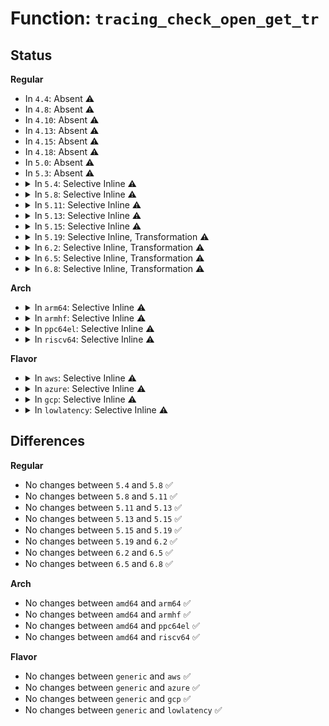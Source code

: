 # Function: <code>tracing_check_open_get_tr</code>

## Status
<b>Regular</b>
<ul>
<li>
In <code>4.4</code>: Absent ⚠️
</li>
<li>
In <code>4.8</code>: Absent ⚠️
</li>
<li>
In <code>4.10</code>: Absent ⚠️
</li>
<li>
In <code>4.13</code>: Absent ⚠️
</li>
<li>
In <code>4.15</code>: Absent ⚠️
</li>
<li>
In <code>4.18</code>: Absent ⚠️
</li>
<li>
In <code>5.0</code>: Absent ⚠️
</li>
<li>
In <code>5.3</code>: Absent ⚠️
</li>
<li>
<details>
<summary>In <code>5.4</code>: Selective Inline ⚠️</summary>

```c
int tracing_check_open_get_tr(struct trace_array *tr);
```

**Collision:** Unique Global

**Inline:** Selective

**Transformation:** False

**Instances:**

```
In kernel/trace/trace.c (ffffffff811a68e0)
Location: kernel/trace/trace.c:308
Inline: True
Direct callers:
  - kernel/trace/ftrace.c:ftrace_pid_open
  - kernel/trace/ftrace.c:ftrace_regex_open
  - kernel/trace/trace.c:tracing_buffers_open
  - kernel/trace/trace.c:tracing_err_log_open
  - kernel/trace/trace.c:tracing_snapshot_open
  - kernel/trace/trace.c:tracing_time_stamp_mode_open
  - kernel/trace/trace.c:tracing_clock_open
  - kernel/trace/trace.c:tracing_open_pipe
  - kernel/trace/trace.c:tracing_trace_options_open
  - kernel/trace/trace.c:show_traces_open
  - kernel/trace/trace.c:tracing_open
  - kernel/trace/trace.c:tracing_open_generic_tr
  - kernel/trace/trace.c:tracing_open_generic
  - kernel/trace/trace_events.c:ftrace_event_set_pid_open
  - kernel/trace/trace_events.c:ftrace_event_set_open
  - kernel/trace/trace_events_hist.c:event_hist_trigger_func
```
**Symbols:**

```
ffffffff811a68e0-ffffffff811a692a: tracing_check_open_get_tr (STB_GLOBAL)
```
</details>
</li>
<li>
<details>
<summary>In <code>5.8</code>: Selective Inline ⚠️</summary>

```c
int tracing_check_open_get_tr(struct trace_array *tr);
```

**Collision:** Unique Global

**Inline:** Selective

**Transformation:** False

**Instances:**

```
In kernel/trace/trace.c (ffffffff811bc830)
Location: kernel/trace/trace.c:323
Inline: True
Inline callers:
  - kernel/trace/trace.c:tracing_open_generic
Direct callers:
  - kernel/trace/ftrace.c:ftrace_no_pid_open
  - kernel/trace/ftrace.c:ftrace_pid_open
  - kernel/trace/ftrace.c:ftrace_regex_open
  - kernel/trace/trace.c:tracing_buffers_open
  - kernel/trace/trace.c:tracing_err_log_open
  - kernel/trace/trace.c:tracing_snapshot_open
  - kernel/trace/trace.c:tracing_time_stamp_mode_open
  - kernel/trace/trace.c:tracing_clock_open
  - kernel/trace/trace.c:tracing_open_pipe
  - kernel/trace/trace.c:tracing_trace_options_open
  - kernel/trace/trace.c:show_traces_open
  - kernel/trace/trace.c:tracing_open
  - kernel/trace/trace.c:tracing_open_generic_tr
  - kernel/trace/trace_events.c:ftrace_event_set_npid_open
  - kernel/trace/trace_events.c:ftrace_event_set_pid_open
  - kernel/trace/trace_events.c:ftrace_event_set_open
  - kernel/trace/trace_events_hist.c:event_hist_trigger_func
```
**Symbols:**

```
ffffffff811bf430-ffffffff811bf4c6: tracing_check_open_get_tr (STB_GLOBAL)
```
</details>
</li>
<li>
<details>
<summary>In <code>5.11</code>: Selective Inline ⚠️</summary>

```c
int tracing_check_open_get_tr(struct trace_array *tr);
```

**Collision:** Unique Global

**Inline:** Selective

**Transformation:** False

**Instances:**

```
In kernel/trace/trace.c (ffffffff811ba440)
Location: kernel/trace/trace.c:474
Inline: True
Inline callers:
  - kernel/trace/trace.c:tracing_open_generic
Direct callers:
  - kernel/trace/ftrace.c:ftrace_no_pid_open
  - kernel/trace/ftrace.c:ftrace_pid_open
  - kernel/trace/ftrace.c:ftrace_regex_open
  - kernel/trace/trace.c:tracing_buffers_open
  - kernel/trace/trace.c:tracing_err_log_open
  - kernel/trace/trace.c:tracing_snapshot_open
  - kernel/trace/trace.c:tracing_time_stamp_mode_open
  - kernel/trace/trace.c:tracing_clock_open
  - kernel/trace/trace.c:tracing_open_pipe
  - kernel/trace/trace.c:tracing_trace_options_open
  - kernel/trace/trace.c:show_traces_open
  - kernel/trace/trace.c:tracing_open
  - kernel/trace/trace.c:tracing_open_generic_tr
  - kernel/trace/trace_events.c:ftrace_event_set_npid_open
  - kernel/trace/trace_events.c:ftrace_event_set_pid_open
  - kernel/trace/trace_events.c:ftrace_event_set_open
  - kernel/trace/trace_events_hist.c:event_hist_trigger_func
```
**Symbols:**

```
ffffffff811bd060-ffffffff811bd0f6: tracing_check_open_get_tr (STB_GLOBAL)
```
</details>
</li>
<li>
<details>
<summary>In <code>5.13</code>: Selective Inline ⚠️</summary>

```c
int tracing_check_open_get_tr(struct trace_array *tr);
```

**Collision:** Unique Global

**Inline:** Selective

**Transformation:** False

**Instances:**

```
In kernel/trace/trace.c (ffffffff811ba8b0)
Location: kernel/trace/trace.c:476
Inline: True
Inline callers:
  - kernel/trace/trace.c:tracing_open_generic
Direct callers:
  - kernel/trace/ftrace.c:ftrace_no_pid_open
  - kernel/trace/ftrace.c:ftrace_pid_open
  - kernel/trace/ftrace.c:ftrace_regex_open
  - kernel/trace/trace.c:tracing_buffers_open
  - kernel/trace/trace.c:tracing_err_log_open
  - kernel/trace/trace.c:tracing_snapshot_open
  - kernel/trace/trace.c:tracing_time_stamp_mode_open
  - kernel/trace/trace.c:tracing_clock_open
  - kernel/trace/trace.c:tracing_open_pipe
  - kernel/trace/trace.c:tracing_trace_options_open
  - kernel/trace/trace.c:show_traces_open
  - kernel/trace/trace.c:tracing_open
  - kernel/trace/trace.c:tracing_open_generic_tr
  - kernel/trace/trace_events.c:ftrace_event_set_npid_open
  - kernel/trace/trace_events.c:ftrace_event_set_pid_open
  - kernel/trace/trace_events.c:ftrace_event_set_open
  - kernel/trace/trace_events_hist.c:event_hist_trigger_func
```
**Symbols:**

```
ffffffff811bcb60-ffffffff811bcbf8: tracing_check_open_get_tr (STB_GLOBAL)
```
</details>
</li>
<li>
<details>
<summary>In <code>5.15</code>: Selective Inline ⚠️</summary>

```c
int tracing_check_open_get_tr(struct trace_array *tr);
```

**Collision:** Unique Global

**Inline:** Selective

**Transformation:** False

**Instances:**

```
In kernel/trace/trace.c (ffffffff811e4ff0)
Location: kernel/trace/trace.c:489
Inline: True
Inline callers:
  - kernel/trace/trace.c:tracing_open_generic
Direct callers:
  - kernel/trace/ftrace.c:ftrace_no_pid_open
  - kernel/trace/ftrace.c:ftrace_pid_open
  - kernel/trace/ftrace.c:ftrace_regex_open
  - kernel/trace/trace.c:tracing_buffers_open
  - kernel/trace/trace.c:tracing_err_log_open
  - kernel/trace/trace.c:tracing_snapshot_open
  - kernel/trace/trace.c:tracing_time_stamp_mode_open
  - kernel/trace/trace.c:tracing_clock_open
  - kernel/trace/trace.c:tracing_open_pipe
  - kernel/trace/trace.c:tracing_trace_options_open
  - kernel/trace/trace.c:show_traces_open
  - kernel/trace/trace.c:tracing_open
  - kernel/trace/trace.c:tracing_open_generic_tr
  - kernel/trace/trace_events.c:ftrace_event_set_npid_open
  - kernel/trace/trace_events.c:ftrace_event_set_pid_open
  - kernel/trace/trace_events.c:ftrace_event_set_open
  - kernel/trace/trace_events_hist.c:event_hist_trigger_func
```
**Symbols:**

```
ffffffff811e7610-ffffffff811e76a8: tracing_check_open_get_tr (STB_GLOBAL)
```
</details>
</li>
<li>
<details>
<summary>In <code>5.19</code>: Selective Inline, Transformation ⚠️</summary>

```c
int tracing_check_open_get_tr(struct trace_array *tr);
```

**Collision:** Unique Global

**Inline:** Selective

**Transformation:** True

**Instances:**

```
In kernel/trace/trace.c (ffffffff8121db0c)
Location: kernel/trace/trace.c:499
Inline: True
Inline callers:
  - kernel/trace/trace.c:tracing_buffers_open
  - kernel/trace/trace.c:tracing_err_log_open
  - kernel/trace/trace.c:tracing_snapshot_open
  - kernel/trace/trace.c:tracing_time_stamp_mode_open
  - kernel/trace/trace.c:tracing_clock_open
  - kernel/trace/trace.c:tracing_open_pipe
  - kernel/trace/trace.c:tracing_trace_options_open
  - kernel/trace/trace.c:show_traces_open
  - kernel/trace/trace.c:tracing_open
  - kernel/trace/trace.c:tracing_mark_open
  - kernel/trace/trace.c:tracing_open_generic
  - kernel/trace/trace.c:tracing_open_generic
Direct callers:
  - kernel/trace/ftrace.c:ftrace_no_pid_open
  - kernel/trace/ftrace.c:ftrace_pid_open
  - kernel/trace/ftrace.c:ftrace_regex_open
  - kernel/trace/trace.c:tracing_buffers_open
  - kernel/trace/trace.c:tracing_err_log_open
  - kernel/trace/trace.c:tracing_snapshot_open
  - kernel/trace/trace.c:tracing_time_stamp_mode_open
  - kernel/trace/trace.c:tracing_clock_open
  - kernel/trace/trace.c:tracing_open_pipe
  - kernel/trace/trace.c:tracing_trace_options_open
  - kernel/trace/trace.c:show_traces_open
  - kernel/trace/trace.c:tracing_open
  - kernel/trace/trace.c:tracing_mark_open
  - kernel/trace/trace_events.c:ftrace_event_set_npid_open
  - kernel/trace/trace_events.c:ftrace_event_set_pid_open
  - kernel/trace/trace_events.c:ftrace_event_set_open
  - kernel/trace/trace_events_hist.c:event_hist_trigger_parse
```
**Symbols:**

```
ffffffff8121c150-ffffffff8121c1d9: tracing_check_open_get_tr.part.0 (STB_LOCAL)
ffffffff8121f5c0-ffffffff8121f5ea: tracing_check_open_get_tr (STB_GLOBAL)
```
</details>
</li>
<li>
<details>
<summary>In <code>6.2</code>: Selective Inline, Transformation ⚠️</summary>

```c
int tracing_check_open_get_tr(struct trace_array *tr);
```

**Collision:** Unique Global

**Inline:** Selective

**Transformation:** True

**Instances:**

```
In kernel/trace/trace.c (ffffffff8126809c)
Location: kernel/trace/trace.c:498
Inline: True
Inline callers:
  - kernel/trace/trace.c:tracing_buffers_open
  - kernel/trace/trace.c:tracing_err_log_open
  - kernel/trace/trace.c:tracing_snapshot_open
  - kernel/trace/trace.c:tracing_time_stamp_mode_open
  - kernel/trace/trace.c:tracing_clock_open
  - kernel/trace/trace.c:tracing_open_pipe
  - kernel/trace/trace.c:tracing_trace_options_open
  - kernel/trace/trace.c:show_traces_open
  - kernel/trace/trace.c:tracing_open
  - kernel/trace/trace.c:tracing_mark_open
  - kernel/trace/trace.c:tracing_open_generic
  - kernel/trace/trace.c:tracing_open_generic
Direct callers:
  - kernel/trace/ftrace.c:ftrace_no_pid_open
  - kernel/trace/ftrace.c:ftrace_pid_open
  - kernel/trace/ftrace.c:ftrace_regex_open
  - kernel/trace/trace.c:tracing_buffers_open
  - kernel/trace/trace.c:tracing_err_log_open
  - kernel/trace/trace.c:tracing_snapshot_open
  - kernel/trace/trace.c:tracing_time_stamp_mode_open
  - kernel/trace/trace.c:tracing_clock_open
  - kernel/trace/trace.c:tracing_open_pipe
  - kernel/trace/trace.c:tracing_trace_options_open
  - kernel/trace/trace.c:show_traces_open
  - kernel/trace/trace.c:tracing_open
  - kernel/trace/trace.c:tracing_mark_open
  - kernel/trace/trace_events.c:ftrace_event_set_npid_open
  - kernel/trace/trace_events.c:ftrace_event_set_pid_open
  - kernel/trace/trace_events.c:ftrace_event_set_open
  - kernel/trace/trace_events_hist.c:event_hist_trigger_parse
```
**Symbols:**

```
ffffffff812658e0-ffffffff81265969: tracing_check_open_get_tr.part.0 (STB_LOCAL)
ffffffff8126a180-ffffffff8126a1aa: tracing_check_open_get_tr (STB_GLOBAL)
```
</details>
</li>
<li>
<details>
<summary>In <code>6.5</code>: Selective Inline, Transformation ⚠️</summary>

```c
int tracing_check_open_get_tr(struct trace_array *tr);
```

**Collision:** Unique Global

**Inline:** Selective

**Transformation:** True

**Instances:**

```
In kernel/trace/trace.c (ffffffff8127f25c)
Location: kernel/trace/trace.c:539
Inline: True
Inline callers:
  - kernel/trace/trace.c:tracing_buffers_open
  - kernel/trace/trace.c:tracing_err_log_open
  - kernel/trace/trace.c:tracing_snapshot_open
  - kernel/trace/trace.c:tracing_time_stamp_mode_open
  - kernel/trace/trace.c:tracing_clock_open
  - kernel/trace/trace.c:tracing_open_pipe
  - kernel/trace/trace.c:tracing_trace_options_open
  - kernel/trace/trace.c:show_traces_open
  - kernel/trace/trace.c:tracing_open
  - kernel/trace/trace.c:tracing_mark_open
  - kernel/trace/trace.c:tracing_open_generic
  - kernel/trace/trace.c:tracing_open_generic
Direct callers:
  - kernel/trace/ftrace.c:ftrace_no_pid_open
  - kernel/trace/ftrace.c:ftrace_pid_open
  - kernel/trace/ftrace.c:ftrace_regex_open
  - kernel/trace/trace.c:tracing_buffers_open
  - kernel/trace/trace.c:tracing_err_log_open
  - kernel/trace/trace.c:tracing_snapshot_open
  - kernel/trace/trace.c:tracing_time_stamp_mode_open
  - kernel/trace/trace.c:tracing_clock_open
  - kernel/trace/trace.c:tracing_open_pipe
  - kernel/trace/trace.c:tracing_trace_options_open
  - kernel/trace/trace.c:show_traces_open
  - kernel/trace/trace.c:tracing_open
  - kernel/trace/trace.c:tracing_mark_open
  - kernel/trace/trace_events.c:ftrace_event_set_npid_open
  - kernel/trace/trace_events.c:ftrace_event_set_pid_open
  - kernel/trace/trace_events.c:ftrace_event_set_open
  - kernel/trace/trace_events_hist.c:event_hist_trigger_parse
```
**Symbols:**

```
ffffffff8127cc50-ffffffff8127ccd9: tracing_check_open_get_tr.part.0 (STB_LOCAL)
ffffffff81281300-ffffffff8128132a: tracing_check_open_get_tr (STB_GLOBAL)
```
</details>
</li>
<li>
<details>
<summary>In <code>6.8</code>: Selective Inline, Transformation ⚠️</summary>

```c
int tracing_check_open_get_tr(struct trace_array *tr);
```

**Collision:** Unique Global

**Inline:** Selective

**Transformation:** True

**Instances:**

```
In kernel/trace/trace.c (ffffffff81298b9f)
Location: kernel/trace/trace.c:541
Inline: True
Inline callers:
  - kernel/trace/trace.c:tracing_open_options
  - kernel/trace/trace.c:tracing_buffers_open
  - kernel/trace/trace.c:tracing_err_log_open
  - kernel/trace/trace.c:tracing_snapshot_open
  - kernel/trace/trace.c:tracing_time_stamp_mode_open
  - kernel/trace/trace.c:tracing_clock_open
  - kernel/trace/trace.c:tracing_open_pipe
  - kernel/trace/trace.c:tracing_trace_options_open
  - kernel/trace/trace.c:show_traces_open
  - kernel/trace/trace.c:tracing_open
  - kernel/trace/trace.c:tracing_mark_open
  - kernel/trace/trace.c:tracing_open_file_tr
  - kernel/trace/trace.c:tracing_open_generic
  - kernel/trace/trace.c:tracing_open_generic
Direct callers:
  - kernel/trace/ftrace.c:ftrace_no_pid_open
  - kernel/trace/ftrace.c:ftrace_pid_open
  - kernel/trace/ftrace.c:ftrace_regex_open
  - kernel/trace/trace.c:tracing_open_options
  - kernel/trace/trace.c:tracing_buffers_open
  - kernel/trace/trace.c:tracing_err_log_open
  - kernel/trace/trace.c:tracing_snapshot_open
  - kernel/trace/trace.c:tracing_time_stamp_mode_open
  - kernel/trace/trace.c:tracing_clock_open
  - kernel/trace/trace.c:tracing_open_pipe
  - kernel/trace/trace.c:tracing_trace_options_open
  - kernel/trace/trace.c:show_traces_open
  - kernel/trace/trace.c:tracing_open
  - kernel/trace/trace.c:tracing_mark_open
  - kernel/trace/trace.c:tracing_open_file_tr
  - kernel/trace/trace_events.c:ftrace_event_set_npid_open
  - kernel/trace/trace_events.c:ftrace_event_set_pid_open
  - kernel/trace/trace_events.c:ftrace_event_set_open
  - kernel/trace/trace_events_hist.c:event_hist_trigger_parse
```
**Symbols:**

```
ffffffff812979e0-ffffffff81297a69: tracing_check_open_get_tr.part.0 (STB_LOCAL)
ffffffff8129c1b0-ffffffff8129c1da: tracing_check_open_get_tr (STB_GLOBAL)
```
</details>
</li>
</ul>
<b>Arch</b>
<ul>
<li>
<details>
<summary>In <code>arm64</code>: Selective Inline ⚠️</summary>

```c
int tracing_check_open_get_tr(struct trace_array *tr);
```

**Collision:** Unique Global

**Inline:** Selective

**Transformation:** False

**Instances:**

```
In kernel/trace/trace.c (ffff800010223758)
Location: kernel/trace/trace.c:308
Inline: True
Direct callers:
  - kernel/trace/ftrace.c:ftrace_pid_open
  - kernel/trace/ftrace.c:ftrace_regex_open
  - kernel/trace/trace.c:tracing_buffers_open
  - kernel/trace/trace.c:tracing_err_log_open
  - kernel/trace/trace.c:tracing_snapshot_open
  - kernel/trace/trace.c:tracing_time_stamp_mode_open
  - kernel/trace/trace.c:tracing_clock_open
  - kernel/trace/trace.c:tracing_open_pipe
  - kernel/trace/trace.c:tracing_trace_options_open
  - kernel/trace/trace.c:show_traces_open
  - kernel/trace/trace.c:tracing_open
  - kernel/trace/trace.c:tracing_open_generic_tr
  - kernel/trace/trace.c:tracing_open_generic
  - kernel/trace/trace_events.c:ftrace_event_set_pid_open
  - kernel/trace/trace_events.c:ftrace_event_set_open
  - kernel/trace/trace_events_hist.c:event_hist_trigger_func
```
**Symbols:**

```
ffff800010223758-ffff8000102237ac: tracing_check_open_get_tr (STB_GLOBAL)
```
</details>
</li>
<li>
<details>
<summary>In <code>armhf</code>: Selective Inline ⚠️</summary>

```c
int tracing_check_open_get_tr(struct trace_array *tr);
```

**Collision:** Unique Global

**Inline:** Selective

**Transformation:** False

**Instances:**

```
In kernel/trace/trace.c (c046100c)
Location: kernel/trace/trace.c:308
Inline: True
Direct callers:
  - kernel/trace/ftrace.c:ftrace_pid_open
  - kernel/trace/ftrace.c:ftrace_regex_open
  - kernel/trace/trace.c:tracing_buffers_open
  - kernel/trace/trace.c:tracing_err_log_open
  - kernel/trace/trace.c:tracing_snapshot_open
  - kernel/trace/trace.c:tracing_time_stamp_mode_open
  - kernel/trace/trace.c:tracing_clock_open
  - kernel/trace/trace.c:tracing_open_pipe
  - kernel/trace/trace.c:tracing_trace_options_open
  - kernel/trace/trace.c:show_traces_open
  - kernel/trace/trace.c:tracing_open
  - kernel/trace/trace.c:tracing_open_generic_tr
  - kernel/trace/trace.c:tracing_open_generic
  - kernel/trace/trace_events.c:ftrace_event_set_pid_open
  - kernel/trace/trace_events.c:ftrace_event_set_open
```
**Symbols:**

```
c046100c-c0461068: tracing_check_open_get_tr (STB_GLOBAL)
```
</details>
</li>
<li>
<details>
<summary>In <code>ppc64el</code>: Selective Inline ⚠️</summary>

```c
int tracing_check_open_get_tr(struct trace_array *tr);
```

**Collision:** Unique Global

**Inline:** Selective

**Transformation:** False

**Instances:**

```
In kernel/trace/trace.c (c0000000002a81b0)
Location: kernel/trace/trace.c:308
Inline: True
Direct callers:
  - kernel/trace/ftrace.c:ftrace_pid_open
  - kernel/trace/ftrace.c:ftrace_regex_open
  - kernel/trace/trace.c:tracing_buffers_open
  - kernel/trace/trace.c:tracing_err_log_open
  - kernel/trace/trace.c:tracing_snapshot_open
  - kernel/trace/trace.c:tracing_time_stamp_mode_open
  - kernel/trace/trace.c:tracing_clock_open
  - kernel/trace/trace.c:tracing_open_pipe
  - kernel/trace/trace.c:tracing_trace_options_open
  - kernel/trace/trace.c:show_traces_open
  - kernel/trace/trace.c:tracing_open
  - kernel/trace/trace.c:tracing_open_generic_tr
  - kernel/trace/trace.c:tracing_open_generic
  - kernel/trace/trace_events.c:ftrace_event_set_pid_open
  - kernel/trace/trace_events.c:ftrace_event_set_open
  - kernel/trace/trace_events_hist.c:event_hist_trigger_func
```
**Symbols:**

```
c0000000002a81b0-c0000000002a8230: tracing_check_open_get_tr (STB_GLOBAL)
```
</details>
</li>
<li>
<details>
<summary>In <code>riscv64</code>: Selective Inline ⚠️</summary>

```c
int tracing_check_open_get_tr(struct trace_array *tr);
```

**Collision:** Unique Global

**Inline:** Selective

**Transformation:** False

**Instances:**

```
In kernel/trace/trace.c (ffffffe00017ee3e)
Location: kernel/trace/trace.c:308
Inline: True
Direct callers:
  - kernel/trace/ftrace.c:ftrace_pid_open
  - kernel/trace/ftrace.c:ftrace_regex_open
  - kernel/trace/trace.c:tracing_buffers_open
  - kernel/trace/trace.c:tracing_err_log_open
  - kernel/trace/trace.c:tracing_snapshot_open
  - kernel/trace/trace.c:tracing_time_stamp_mode_open
  - kernel/trace/trace.c:tracing_clock_open
  - kernel/trace/trace.c:tracing_open_pipe
  - kernel/trace/trace.c:tracing_trace_options_open
  - kernel/trace/trace.c:show_traces_open
  - kernel/trace/trace.c:tracing_open
  - kernel/trace/trace.c:tracing_open_generic_tr
  - kernel/trace/trace.c:tracing_open_generic
  - kernel/trace/trace_events.c:ftrace_event_set_pid_open
  - kernel/trace/trace_events.c:ftrace_event_set_open
```
**Symbols:**

```
ffffffe00017ee3e-ffffffe00017ee88: tracing_check_open_get_tr (STB_GLOBAL)
```
</details>
</li>
</ul>
<b>Flavor</b>
<ul>
<li>
<details>
<summary>In <code>aws</code>: Selective Inline ⚠️</summary>

```c
int tracing_check_open_get_tr(struct trace_array *tr);
```

**Collision:** Unique Global

**Inline:** Selective

**Transformation:** False

**Instances:**

```
In kernel/trace/trace.c (ffffffff8119ef00)
Location: kernel/trace/trace.c:308
Inline: True
Direct callers:
  - kernel/trace/ftrace.c:ftrace_pid_open
  - kernel/trace/ftrace.c:ftrace_regex_open
  - kernel/trace/trace.c:tracing_buffers_open
  - kernel/trace/trace.c:tracing_err_log_open
  - kernel/trace/trace.c:tracing_snapshot_open
  - kernel/trace/trace.c:tracing_time_stamp_mode_open
  - kernel/trace/trace.c:tracing_clock_open
  - kernel/trace/trace.c:tracing_open_pipe
  - kernel/trace/trace.c:tracing_trace_options_open
  - kernel/trace/trace.c:show_traces_open
  - kernel/trace/trace.c:tracing_open
  - kernel/trace/trace.c:tracing_open_generic_tr
  - kernel/trace/trace.c:tracing_open_generic
  - kernel/trace/trace_events.c:ftrace_event_set_pid_open
  - kernel/trace/trace_events.c:ftrace_event_set_open
  - kernel/trace/trace_events_hist.c:event_hist_trigger_func
```
**Symbols:**

```
ffffffff8119ef00-ffffffff8119ef4a: tracing_check_open_get_tr (STB_GLOBAL)
```
</details>
</li>
<li>
<details>
<summary>In <code>azure</code>: Selective Inline ⚠️</summary>

```c
int tracing_check_open_get_tr(struct trace_array *tr);
```

**Collision:** Unique Global

**Inline:** Selective

**Transformation:** False

**Instances:**

```
In kernel/trace/trace.c (ffffffff81191f50)
Location: kernel/trace/trace.c:308
Inline: True
Direct callers:
  - kernel/trace/ftrace.c:ftrace_pid_open
  - kernel/trace/ftrace.c:ftrace_regex_open
  - kernel/trace/trace.c:tracing_buffers_open
  - kernel/trace/trace.c:tracing_err_log_open
  - kernel/trace/trace.c:tracing_snapshot_open
  - kernel/trace/trace.c:tracing_time_stamp_mode_open
  - kernel/trace/trace.c:tracing_clock_open
  - kernel/trace/trace.c:tracing_open_pipe
  - kernel/trace/trace.c:tracing_trace_options_open
  - kernel/trace/trace.c:show_traces_open
  - kernel/trace/trace.c:tracing_open
  - kernel/trace/trace.c:tracing_open_generic_tr
  - kernel/trace/trace.c:tracing_open_generic
  - kernel/trace/trace_events.c:ftrace_event_set_pid_open
  - kernel/trace/trace_events.c:ftrace_event_set_open
  - kernel/trace/trace_events_hist.c:event_hist_trigger_func
```
**Symbols:**

```
ffffffff81191f50-ffffffff81191f9a: tracing_check_open_get_tr (STB_GLOBAL)
```
</details>
</li>
<li>
<details>
<summary>In <code>gcp</code>: Selective Inline ⚠️</summary>

```c
int tracing_check_open_get_tr(struct trace_array *tr);
```

**Collision:** Unique Global

**Inline:** Selective

**Transformation:** False

**Instances:**

```
In kernel/trace/trace.c (ffffffff8119ccd0)
Location: kernel/trace/trace.c:308
Inline: True
Direct callers:
  - kernel/trace/ftrace.c:ftrace_pid_open
  - kernel/trace/ftrace.c:ftrace_regex_open
  - kernel/trace/trace.c:tracing_buffers_open
  - kernel/trace/trace.c:tracing_err_log_open
  - kernel/trace/trace.c:tracing_snapshot_open
  - kernel/trace/trace.c:tracing_time_stamp_mode_open
  - kernel/trace/trace.c:tracing_clock_open
  - kernel/trace/trace.c:tracing_open_pipe
  - kernel/trace/trace.c:tracing_trace_options_open
  - kernel/trace/trace.c:show_traces_open
  - kernel/trace/trace.c:tracing_open
  - kernel/trace/trace.c:tracing_open_generic_tr
  - kernel/trace/trace.c:tracing_open_generic
  - kernel/trace/trace_events.c:ftrace_event_set_pid_open
  - kernel/trace/trace_events.c:ftrace_event_set_open
  - kernel/trace/trace_events_hist.c:event_hist_trigger_func
```
**Symbols:**

```
ffffffff8119ccd0-ffffffff8119cd1a: tracing_check_open_get_tr (STB_GLOBAL)
```
</details>
</li>
<li>
<details>
<summary>In <code>lowlatency</code>: Selective Inline ⚠️</summary>

```c
int tracing_check_open_get_tr(struct trace_array *tr);
```

**Collision:** Unique Global

**Inline:** Selective

**Transformation:** False

**Instances:**

```
In kernel/trace/trace.c (ffffffff811aa970)
Location: kernel/trace/trace.c:308
Inline: True
Direct callers:
  - kernel/trace/ftrace.c:ftrace_pid_open
  - kernel/trace/ftrace.c:ftrace_regex_open
  - kernel/trace/trace.c:tracing_buffers_open
  - kernel/trace/trace.c:tracing_err_log_open
  - kernel/trace/trace.c:tracing_snapshot_open
  - kernel/trace/trace.c:tracing_time_stamp_mode_open
  - kernel/trace/trace.c:tracing_clock_open
  - kernel/trace/trace.c:tracing_open_pipe
  - kernel/trace/trace.c:tracing_trace_options_open
  - kernel/trace/trace.c:show_traces_open
  - kernel/trace/trace.c:tracing_open
  - kernel/trace/trace.c:tracing_open_generic_tr
  - kernel/trace/trace.c:tracing_open_generic
  - kernel/trace/trace_events.c:ftrace_event_set_pid_open
  - kernel/trace/trace_events.c:ftrace_event_set_open
  - kernel/trace/trace_events_hist.c:event_hist_trigger_func
```
**Symbols:**

```
ffffffff811aa970-ffffffff811aa9ba: tracing_check_open_get_tr (STB_GLOBAL)
```
</details>
</li>
</ul>

## Differences
<b>Regular</b>
<ul>
<li>
No changes between <code>5.4</code> and <code>5.8</code> ✅
</li>
<li>
No changes between <code>5.8</code> and <code>5.11</code> ✅
</li>
<li>
No changes between <code>5.11</code> and <code>5.13</code> ✅
</li>
<li>
No changes between <code>5.13</code> and <code>5.15</code> ✅
</li>
<li>
No changes between <code>5.15</code> and <code>5.19</code> ✅
</li>
<li>
No changes between <code>5.19</code> and <code>6.2</code> ✅
</li>
<li>
No changes between <code>6.2</code> and <code>6.5</code> ✅
</li>
<li>
No changes between <code>6.5</code> and <code>6.8</code> ✅
</li>
</ul>
<b>Arch</b>
<ul>
<li>
No changes between <code>amd64</code> and <code>arm64</code> ✅
</li>
<li>
No changes between <code>amd64</code> and <code>armhf</code> ✅
</li>
<li>
No changes between <code>amd64</code> and <code>ppc64el</code> ✅
</li>
<li>
No changes between <code>amd64</code> and <code>riscv64</code> ✅
</li>
</ul>
<b>Flavor</b>
<ul>
<li>
No changes between <code>generic</code> and <code>aws</code> ✅
</li>
<li>
No changes between <code>generic</code> and <code>azure</code> ✅
</li>
<li>
No changes between <code>generic</code> and <code>gcp</code> ✅
</li>
<li>
No changes between <code>generic</code> and <code>lowlatency</code> ✅
</li>
</ul>
